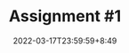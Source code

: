 ---
type: assignment
date: 2022-03-17T23:59:59+8:49
title: 'Assignment #1'
pdf: /static_files/assignments/01_assignment.pdf
attachment: /static_files/assignments/01_assignment.zip
#solutions: /static_files/assignments/asg_solutions.pdf
due_event: 
    type: due
    date: 2022-03-31T23:59:59
    description: 'Assignment #1 due'
---